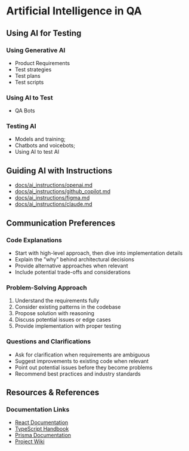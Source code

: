 # Artificial Intelligence in QA

## Using AI for Testing

### Using Generative AI
* Product Requirements
* Test strategies
* Test plans
* Test scripts

### Using AI to Test
* QA Bots

### Testing AI
* Models and training;
* Chatbots and voicebots;
* Using AI to test AI

## Guiding AI with Instructions
- [docs/ai_instructions/openai.md](ai_instructions/openai.md)
- [docs/ai_instructions/github_copilot.md](ai_instructions/github_copilot.md)
- [docs/ai_instructions/figma.md](ai_instructions/figma.md)
- [docs/ai_instructions/claude.md](ai_instructions/claude.md)

## Communication Preferences

### Code Explanations
- Start with high-level approach, then dive into implementation details
- Explain the "why" behind architectural decisions
- Provide alternative approaches when relevant
- Include potential trade-offs and considerations

### Problem-Solving Approach
1. Understand the requirements fully
2. Consider existing patterns in the codebase
3. Propose solution with reasoning
4. Discuss potential issues or edge cases
5. Provide implementation with proper testing

### Questions and Clarifications
- Ask for clarification when requirements are ambiguous
- Suggest improvements to existing code when relevant
- Point out potential issues before they become problems
- Recommend best practices and industry standards

## Resources & References

### Documentation Links
- [React Documentation](https://react.dev)
- [TypeScript Handbook](https://www.typescriptlang.org/docs/)
- [Prisma Documentation](https://www.prisma.io/docs)
- [Project Wiki](https://github.com/company/taskflow/wiki)
